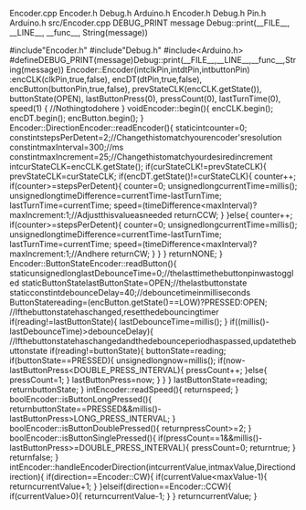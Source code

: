 Encoder.cpp Encoder.h Debug.h Arduino.h Encoder.h Debug.h Pin.h
Arduino.h src/Encoder.cpp DEBUG\_PRINT message
Debug::print(\_\_FILE\_\_, \_\_LINE\_\_, \_\_func\_\_, String(message))

\#include\"Encoder.h\" \#include\"Debug.h\" \#include\<Arduino.h\>
\#defineDEBUG\_PRINT(message)Debug::print(\_\_FILE\_\_,\_\_LINE\_\_,\_\_func\_\_,String(message))
Encoder::Encoder(intclkPin,intdtPin,intbuttonPin)
:encCLK(clkPin,true,false), encDT(dtPin,true,false),
encButton(buttonPin,true,false), prevStateCLK(encCLK.getState()),
buttonState(OPEN), lastButtonPress(0), pressCount(0), lastTurnTime(0),
speed(1) { //Nothingtodohere } voidEncoder::begin(){ encCLK.begin();
encDT.begin(); encButton.begin(); }
Encoder::DirectionEncoder::readEncoder(){ staticintcounter=0;
constintstepsPerDetent=2;//Changethistomatchyourencoder\'sresolution
constintmaxInterval=300;//ms
constintmaxIncrement=25;//Changethistomatchyourdesiredincrement
intcurStateCLK=encCLK.getState(); if(curStateCLK!=prevStateCLK){
prevStateCLK=curStateCLK; if(encDT.getState()!=curStateCLK){ counter++;
if(counter\>=stepsPerDetent){ counter=0;
unsignedlongcurrentTime=millis();
unsignedlongtimeDifference=currentTime-lastTurnTime;
lastTurnTime=currentTime;
speed=(timeDifference\<maxInterval)?maxIncrement:1;//Adjustthisvalueasneeded
returnCCW; } }else{ counter++; if(counter\>=stepsPerDetent){ counter=0;
unsignedlongcurrentTime=millis();
unsignedlongtimeDifference=currentTime-lastTurnTime;
lastTurnTime=currentTime;
speed=(timeDifference\<maxInterval)?maxIncrement:1;//Andhere returnCW; }
} } returnNONE; } Encoder::ButtonStateEncoder::readButton(){
staticunsignedlonglastDebounceTime=0;//thelasttimethebuttonpinwastoggled
staticButtonStatelastButtonState=OPEN;//thelastbuttonstate
staticconstintdebounceDelay=40;//debouncetimeinmilliseconds
ButtonStatereading=(encButton.getState()==LOW)?PRESSED:OPEN;
//Ifthebuttonstatehaschanged,resetthedebouncingtimer
if(reading!=lastButtonState){ lastDebounceTime=millis(); }
if((millis()-lastDebounceTime)\>debounceDelay){
//Ifthebuttonstatehaschangedandthedebounceperiodhaspassed,updatethebuttonstate
if(reading!=buttonState){ buttonState=reading; if(buttonState==PRESSED){
unsignedlongnow=millis();
if(now-lastButtonPress\<DOUBLE\_PRESS\_INTERVAL){ pressCount++; }else{
pressCount=1; } lastButtonPress=now; } } } lastButtonState=reading;
returnbuttonState; } intEncoder::readSpeed(){ returnspeed; }
boolEncoder::isButtonLongPressed(){
returnbuttonState==PRESSED&&millis()-lastButtonPress\>LONG\_PRESS\_INTERVAL;
} boolEncoder::isButtonDoublePressed(){ returnpressCount\>=2; }
boolEncoder::isButtonSinglePressed(){
if(pressCount==1&&millis()-lastButtonPress\>=DOUBLE\_PRESS\_INTERVAL){
pressCount=0; returntrue; } returnfalse; }
intEncoder::handleEncoderDirection(intcurrentValue,intmaxValue,Directiondirection){
if(direction==Encoder::CW){ if(currentValue\<maxValue-1){
returncurrentValue+1; } }elseif(direction==Encoder::CCW){
if(currentValue\>0){ returncurrentValue-1; } } returncurrentValue; }
